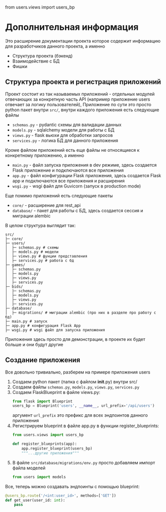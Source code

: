 from users.views import users_bp

# Дополнительная информация

Это расширение документации проекта которое содержит информацию для разработчиков данного проекта, а именно

- Структура проекта (бэкенд)
- Взаимодействие с БД
- Фишки


## Структура проекта и регистрация приложений

Проект состоит из так называемых приложений - отдельных модулей отвечающих за конкретную часть API (например приложение users отвечает за логику пользователей), Приложение по сути это просто python пакет внутри `src/`, внутри каждого приложения есть следующие файлы

- `schemas.py` - pydantic схемы для валидации данных
- `models.py` - sqlalchemy модели для работы с БД
- `views.py` - flask вьюхи для обработки запросов
- `services.py` - логика БД для данного приложения

Кроме файлом приложений есть еще файлы не относящиеся к конкретному приложению, а именно
- `main.py` - файл запуска приложения в dev режиме, здесь создается Flask приложение и подключаются все приложения
- `app.py` - файл конфигурации Flask приложения, здесь создается Flask app и подключаются все приложения и расширения
- `wsgi.py` - wsgi файл для Guvicorn (запуск в production mode)

Еще помимо приложений есть следующие пакеты
- `core/` - расширение для rest_api
- `database/` - пакет для работы с БД, здесь создается сессия и миграции alembic

В целом структура выглядит так:
```
src/
├─ core/
├─ users/
│  ├─ schemas.py # схемы
│  ├─ models.py # модели
│  ├─ views.py # фунции представления
│  ├─ services.py # работа с бд
├─ games/
│  ├─ schemas.py
│  ├─ models.py
│  ├─ views.py
│  ├─ services.py
├─ bids/
│  ├─ schemas.py
│  ├─ models.py
│  ├─ views.py
│  ├─ services.py
├─ database/
│  ├─ migrations/ # миграции alembic (про них в разделе про работу с бд)
├─ main.py # запуск
├─ app.py # конфигурация Flask App
├─ wsgi.py # wsgi файл для запуска приложения
```
Приложения здесь просто для демонстрации, в проекте их будет больше и они будут другие

## Создание приложения
Все довольно тривиально, разберем на примере приложения users
1. Создаем python пакет (папка с файлом __init__.py) внутри src/
2. Создаем файлы `schemas.py`, `models.py`, `views.py`, `services.py`
3. Создаем FlaskBlueprint в файле views.py: 
    ```python
    from flask import Blueprint
    users_bp = Blueprint('users', __name__, url_prefix='/api/users')
    ```
   аргумент `url_prefix` это префикс для всех эндпоинтов данного приложения
4. Регистрируем blueprint в файле app.py в функции register_blueprints:
    ```python
    from users.views import users_bp
   
    def register_blueprints(app):
        app.register_blueprint(users_bp)
        """...другие приложения"""
    ```
5. В файле `src/database/migrations/env.py` просто добавляем импорт файла моделей
    ```python
    from users import models
    ```

Все, теперь можно создавать эндпоинты с помощью blueprint:
```python
@users_bp.route('/<int:user_id>', methods=['GET'])
def get_user(user_id: int):
    pass
```